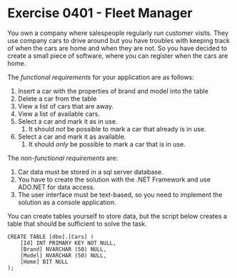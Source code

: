 # Exercise 0401 - Fleet Manager

You own a company where salespeople regularly run customer visits. They use company cars to drive around but you have troubles with keeping track of when the cars are home and when they are not. So you have decided to create a small piece of software, where you can register when the cars are home.

The *functional requirements* for your application are as follows:
1. Insert a car with the properties of brand and model into the table
1. Delete a car from the table
1. View a list of cars that are away.
1. View a list of available cars.
1. Select a car and mark it as in use.
   1. It should *not* be possible to mark a car that already is in use.
1. Select a car and mark it as available.
   1. It should *only* be possible to mark a car that is in use.

The *non-functional requirements* are:
1. Car data must be stored in a sql server database.
1. You have to create the solution with the .NET Framework and use ADO.NET for data access.
1. The user interface must be text-based, so you need to implement the solution as a console application.


You can create tables yourself to store data, but the script below creates a table that should be sufficient to solve the task.

```
CREATE TABLE [dbo].[Cars] (
    [Id] INT PRIMARY KEY NOT NULL,
    [Brand] NVARCHAR (50) NULL,
    [Model] NVARCHAR (50) NULL,
    [Home] BIT NULL
);
```
